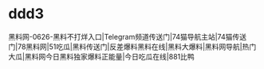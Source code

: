 # ddd3
黑料网-0626-黑料不打烊入口|Telegram频道传送门|74猫导航主站|74猫传送门|78黑料网|51吃瓜|黑料传送门|反差爆料黑料在线|黑料大爆料|黑料网导航|热门大瓜|黑料网今日黑料独家爆料正能量|今日吃瓜在线|881比鸭

